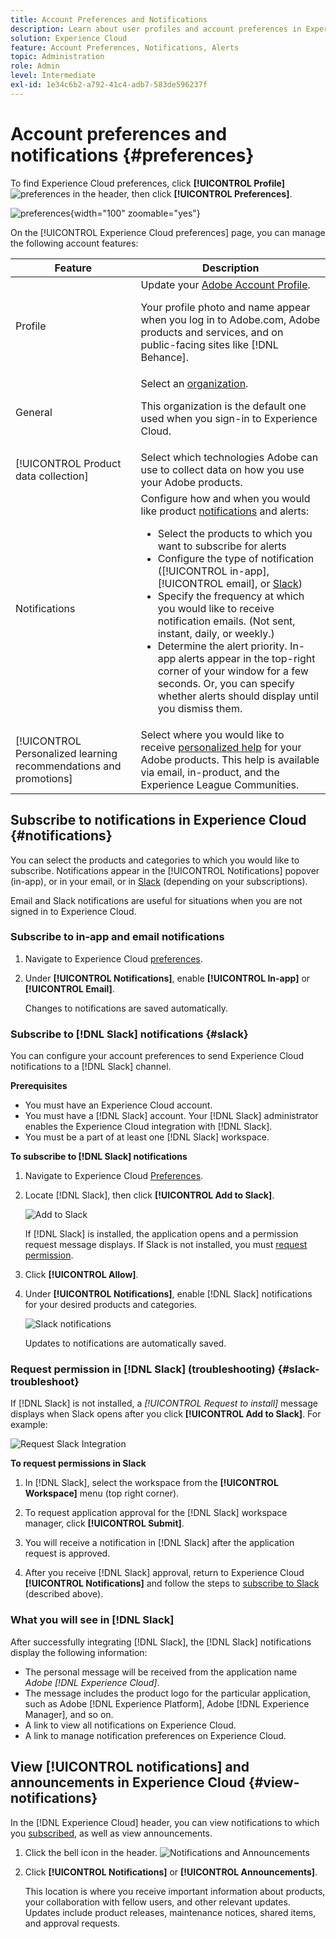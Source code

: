 ```yaml
---
title: Account Preferences and Notifications
description: Learn about user profiles and account preferences in Experience Cloud. Subscribe to product notifications for email and [!DNL Slack], and set up product alerts.
solution: Experience Cloud
feature: Account Preferences, Notifications, Alerts
topic: Administration
role: Admin
level: Intermediate
exl-id: 1e34c6b2-a792-41c4-adb7-583de596237f
---
```

# Account preferences and notifications {#preferences}

To find Experience Cloud preferences, click **[!UICONTROL Profile]** ![preferences](../assets/preferences-icon-sm.png) in the header, then click **[!UICONTROL Preferences]**.

![preferences](../assets/preferences-navigation.png){width="100" zoomable="yes"}

On the [!UICONTROL Experience Cloud preferences] page, you can manage the following account features:

| Feature | Description |
|--- |--- |
|Profile|Update your [Adobe Account Profile](https://account.adobe.com/profile). <p>Your profile photo and name appear when you log in to Adobe.com, Adobe products and services, and on public-facing sites like [!DNL Behance].|
|General|Select an [organization](../administration/organizations.md).<p>This organization is the default one used when you sign-in to Experience Cloud. |
|[!UICONTROL Product data collection]|Select which technologies Adobe can use to collect data on how you use your Adobe products. |
|Notifications| Configure how and when you would like product [notifications](#subscribe-to-notifications-in-experience-cloud) and alerts: <ul><li>Select the products to which you want to subscribe for alerts</li><li>Configure the type of notification ([!UICONTROL in-app], [!UICONTROL email], or [Slack](#slack-notifications))</li><li>Specify the frequency at which you would like to receive notification emails. (Not sent, instant, daily, or weekly.)</li><li>Determine the alert priority. In-app alerts appear in the top-right corner of your window for a few seconds. Or, you can specify whether alerts should display until you dismiss them.</li></ul>|
|[!UICONTROL Personalized learning recommendations and promotions]|Select where you would like to receive [personalized help](personalized-learning.md) for your Adobe products. This help is available via email, in-product, and the Experience League Communities. |

## Subscribe to notifications in Experience Cloud {#notifications}

You can select the products and categories to which you would like to subscribe. Notifications appear in the [!UICONTROL Notifications] popover (in-app), or in your email, or in [Slack](#slack-notifications) (depending on your subscriptions).

Email and Slack notifications are useful for situations when you are not signed in to Experience Cloud. 

### Subscribe to in-app and email notifications

1. Navigate to Experience Cloud [preferences](https://experience.adobe.com/preferences).

1. Under **[!UICONTROL Notifications]**, enable **[!UICONTROL In-app]** or **[!UICONTROL Email]**.

   Changes to notifications are saved automatically.

### Subscribe to [!DNL Slack] notifications {#slack}

You can configure your account preferences to send Experience Cloud notifications to a [!DNL Slack] channel. 

**Prerequisites**

* You must have an Experience Cloud account.
* You must have a [!DNL Slack] account. Your [!DNL Slack] administrator enables the Experience Cloud integration with [!DNL Slack].
* You must be a part of at least one [!DNL Slack] workspace.

**To subscribe to [!DNL Slack] notifications**

1. Navigate to Experience Cloud [Preferences](https://experience.adobe.com/preferences).

1. Locate [!DNL Slack], then click **[!UICONTROL Add to Slack]**.

   ![Add to Slack](../assets/add-to-slack.png)

   If [!DNL Slack] is installed, the application opens and a permission request message displays. If Slack is not installed, you must [request permission](#slack-troubleshoot).

1. Click **[!UICONTROL Allow]**.

1. Under **[!UICONTROL Notifications]**, enable [!DNL Slack] notifications for your desired products and categories.

   ![Slack notifications](../assets/slack.png)

   Updates to notifications are automatically saved.

### Request permission in [!DNL Slack] (troubleshooting) {#slack-troubleshoot}

If [!DNL Slack] is not installed, a _[!UICONTROL Request to install]_ message displays when Slack opens after you click **[!UICONTROL Add to Slack]**. For example:

   ![Request Slack Integration](../assets/slack-workspace.png)

**To request permissions in Slack**

1. In [!DNL Slack], select the workspace from the **[!UICONTROL Workspace]** menu (top right corner).
   
1. To request application approval for the [!DNL Slack] workspace manager, click **[!UICONTROL Submit]**.
   
1. You will receive a notification in [!DNL Slack] after the application request is approved.
   
1. After you receive [!DNL Slack] approval, return to Experience Cloud **[!UICONTROL Notifications]** and follow the steps to [subscribe to Slack](#slack-notifications) (described above).

### What you will see in [!DNL Slack]

After successfully integrating [!DNL Slack], the [!DNL Slack] notifications display the following information:

* The personal message will be received from the application name _Adobe [!DNL Experience Cloud]_.
* The message includes the product logo for the particular application, such as Adobe [!DNL Experience Platform], Adobe [!DNL Experience Manager], and so on.
* A link to view all notifications on Experience Cloud.
* A link to manage notification preferences on Experience Cloud. 

## View [!UICONTROL notifications] and announcements in Experience Cloud {#view-notifications}

In the [!DNL Experience Cloud] header, you can view notifications to which you [subscribed](#notifications), as well as view announcements.

1. Click the bell icon in the header. ![Notifications and Announcements](../assets/bell-icon.png)

1. Click **[!UICONTROL Notifications]** or **[!UICONTROL Announcements]**.

   This location is where you receive important information about products, your collaboration with fellow users, and other relevant updates. Updates include product releases, maintenance notices, shared items, and approval requests.
